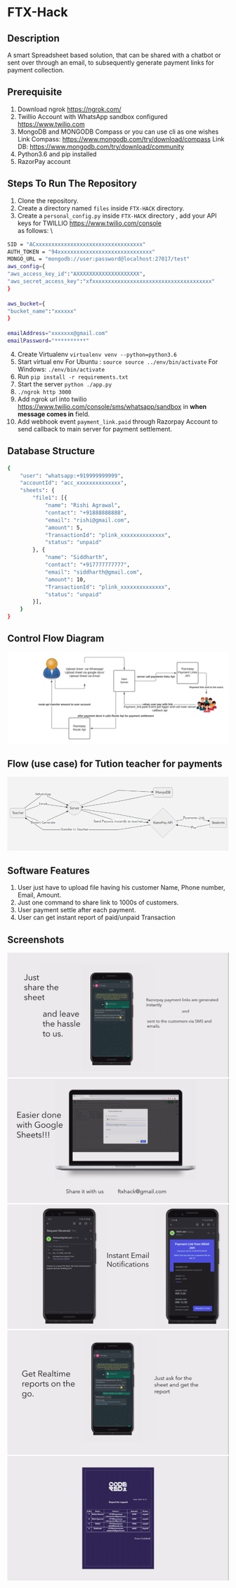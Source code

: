 # FTX-Hack

## Description

A smart Spreadsheet based solution, that can be shared with a chatbot or sent over through an email, to subsequently generate payment links for payment collection.

## Prerequisite

1. Download ngrok <https://ngrok.com/> 
2. Twillio Account  with WhatsApp sandbox configured <https://www.twilio.com>
3. MongoDB and MONGODB Compass or you can use cli as one wishes\
Link Compass: <https://www.mongodb.com/try/download/compass> 
Link DB: <https://www.mongodb.com/try/download/community>
4. Python3.6 and pip installed
5. RazorPay account

## Steps To Run The Repository

1. Clone the repository.
2. Create a directory named `files` inside `FTX-HACK` directory.
3. Create a `personal_config.py` inside `FTX-HACK` directory , add your API keys for TWILLIO <https://www.twilio.com/console> \
  as follows: \

  ```bash
 SID = "ACxxxxxxxxxxxxxxxxxxxxxxxxxxxxxxxxxx"
 AUTH_TOKEN = "94xxxxxxxxxxxxxxxxxxxxxxxxxxxxxx"
 MONGO_URL = "mongodb://user:password@localhost:27017/test"
 aws_config={
  "aws_access_key_id":"AXXXXXXXXXXXXXXXXXXXX", 
  "aws_secret_access_key":"xfxxxxxxxxxxxxxxxxxxxxxxxxxxxxxxxxxxxxxx"
}

aws_bucket={
  "bucket_name":"xxxxxx"
}

emailAddress="xxxxxxx@gmail.com"
emailPassword="**********"
```

4. Create Virtualenv `virtualenv venv --python=python3.6`
5. Start virtual env 
For Ubuntu : `source source ../env/bin/activate`
For Windows: `./env/bin/activate`
6. Run `pip install -r requirements.txt`
7. Start the server `python ./app.py`
8.  `./ngrok http 3000`
9. Add ngrok url into twilio <https://www.twilio.com/console/sms/whatsapp/sandbox> in **when message comes in** field.
10. Add webhook event `payment_link.paid` through Razorpay Account to send callback to main server for payment settlement.

## Database Structure

````bash
{
    "user": "whatsapp:+919999999999",
    "accountId": "acc_xxxxxxxxxxxxxx",
    "sheets": {
        "file1": [{
            "name": "Rishi Agrawal",
            "contact": "+91888888888",
            "email": "rishi@gmail.com",
            "amount": 5,
            "TransactionId": "plink_xxxxxxxxxxxxxx",
            "status": "unpaid"
        }, {
            "name": "Siddharth",
            "contact": "+917777777777",
            "email": "siddharth@gmail.com",
            "amount": 10,
            "TransactionId": "plink_xxxxxxxxxxxxxx",
            "status": "unpaid"
        }],
    }
}
````
## Control Flow Diagram
![control Flow](/images/controlflow.jpeg)

## Flow (use case) for Tution teacher for payments

![Flow](/images/mermaid.png)

## Software Features
1) User just have to upload file having his customer Name, Phone number, Email, Amount.
2) Just one command to share link to 1000s of customers. 
3) User payment settle after each payment. 
2) User can get instant report of paid/unpaid Transaction

## Screenshots
![you can share sheet with Whatsapp](/images/sharewithwhatsapp.png)
![you can share sheet with Google Docs](/images/sharewithdocs.png)
![you can share sheet with Email also](/images/sharewithemail.png)
![To get report](/images/togetreport.png)
![Example Report](/images/report.png)
